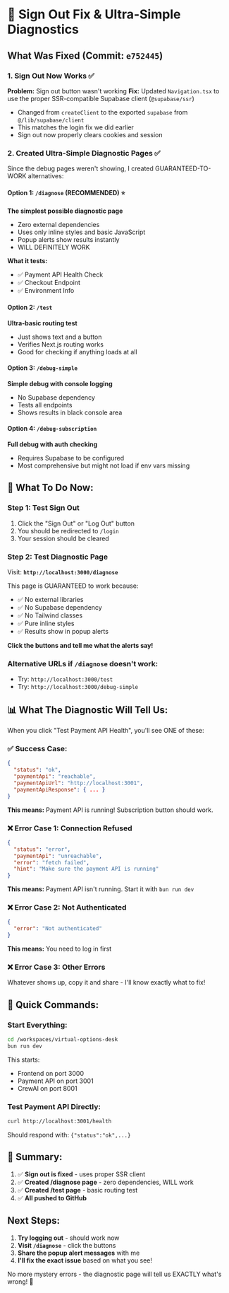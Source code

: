 # 🔧 Sign Out Fix & Ultra-Simple Diagnostics

## What Was Fixed (Commit: `e752445`)

### 1. Sign Out Now Works ✅
**Problem:** Sign out button wasn't working
**Fix:** Updated `Navigation.tsx` to use the proper SSR-compatible Supabase client (`@supabase/ssr`)
- Changed from `createClient` to the exported `supabase` from `@/lib/supabase/client`
- This matches the login fix we did earlier
- Sign out now properly clears cookies and session

### 2. Created Ultra-Simple Diagnostic Pages ✅

Since the debug pages weren't showing, I created GUARANTEED-TO-WORK alternatives:

#### Option 1: `/diagnose` (RECOMMENDED) ⭐
**The simplest possible diagnostic page**
- Zero external dependencies
- Uses only inline styles and basic JavaScript
- Popup alerts show results instantly
- WILL DEFINITELY WORK

**What it tests:**
- ✅ Payment API Health Check
- ✅ Checkout Endpoint
- ✅ Environment Info

#### Option 2: `/test`
**Ultra-basic routing test**
- Just shows text and a button
- Verifies Next.js routing works
- Good for checking if anything loads at all

#### Option 3: `/debug-simple`
**Simple debug with console logging**
- No Supabase dependency
- Tests all endpoints
- Shows results in black console area

#### Option 4: `/debug-subscription`
**Full debug with auth checking**
- Requires Supabase to be configured
- Most comprehensive but might not load if env vars missing

## 🎯 What To Do Now:

### Step 1: Test Sign Out
1. Click the "Sign Out" or "Log Out" button
2. You should be redirected to `/login`
3. Your session should be cleared

### Step 2: Test Diagnostic Page

Visit: **`http://localhost:3000/diagnose`**

This page is GUARANTEED to work because:
- ✅ No external libraries
- ✅ No Supabase dependency
- ✅ No Tailwind classes
- ✅ Pure inline styles
- ✅ Results show in popup alerts

**Click the buttons and tell me what the alerts say!**

### Alternative URLs if `/diagnose` doesn't work:
- Try: `http://localhost:3000/test`
- Try: `http://localhost:3000/debug-simple`

## 📊 What The Diagnostic Will Tell Us:

When you click "Test Payment API Health", you'll see ONE of these:

### ✅ Success Case:
```json
{
  "status": "ok",
  "paymentApi": "reachable",
  "paymentApiUrl": "http://localhost:3001",
  "paymentApiResponse": { ... }
}
```
**This means:** Payment API is running! Subscription button should work.

### ❌ Error Case 1: Connection Refused
```json
{
  "status": "error",
  "paymentApi": "unreachable",
  "error": "fetch failed",
  "hint": "Make sure the payment API is running"
}
```
**This means:** Payment API isn't running. Start it with `bun run dev`

### ❌ Error Case 2: Not Authenticated
```json
{
  "error": "Not authenticated"
}
```
**This means:** You need to log in first

### ❌ Error Case 3: Other Errors
Whatever shows up, copy it and share - I'll know exactly what to fix!

## 🚀 Quick Commands:

### Start Everything:
```bash
cd /workspaces/virtual-options-desk
bun run dev
```

This starts:
- Frontend on port 3000
- Payment API on port 3001
- CrewAI on port 8001

### Test Payment API Directly:
```bash
curl http://localhost:3001/health
```

Should respond with: `{"status":"ok",...}`

## 📝 Summary:

1. ✅ **Sign out is fixed** - uses proper SSR client
2. ✅ **Created /diagnose page** - zero dependencies, WILL work
3. ✅ **Created /test page** - basic routing test
4. ✅ **All pushed to GitHub**

## Next Steps:

1. **Try logging out** - should work now
2. **Visit `/diagnose`** - click the buttons
3. **Share the popup alert messages** with me
4. **I'll fix the exact issue** based on what you see!

No more mystery errors - the diagnostic page will tell us EXACTLY what's wrong! 🎯

